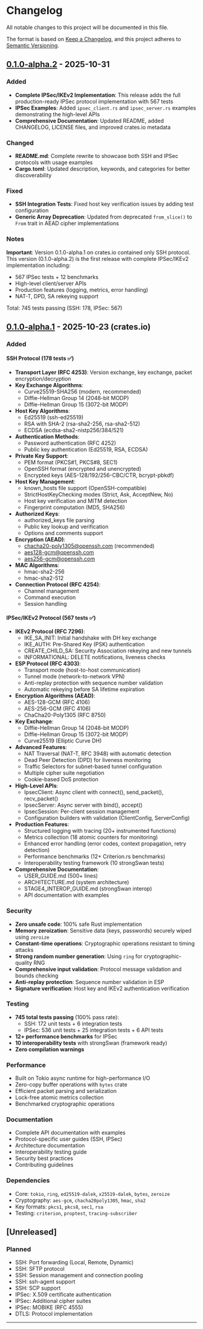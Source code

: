 # Changelog

All notable changes to this project will be documented in this file.

The format is based on [Keep a Changelog](https://keepachangelog.com/en/1.0.0/),
and this project adheres to [Semantic Versioning](https://semver.org/spec/v2.0.0.html).

## [0.1.0-alpha.2] - 2025-10-31

### Added

- **Complete IPSec/IKEv2 Implementation**: This release adds the full production-ready IPSec protocol implementation with 567 tests
- **IPSec Examples**: Added `ipsec_client.rs` and `ipsec_server.rs` examples demonstrating the high-level APIs
- **Comprehensive Documentation**: Updated README, added CHANGELOG, LICENSE files, and improved crates.io metadata

### Changed

- **README.md**: Complete rewrite to showcase both SSH and IPSec protocols with usage examples
- **Cargo.toml**: Updated description, keywords, and categories for better discoverability

### Fixed

- **SSH Integration Tests**: Fixed host key verification issues by adding test configuration
- **Generic Array Deprecation**: Updated from deprecated `from_slice()` to `From` trait in AEAD cipher implementations

### Notes

**Important**: Version 0.1.0-alpha.1 on crates.io contained only SSH protocol. This version (0.1.0-alpha.2) is the first release with complete IPSec/IKEv2 implementation including:
- 567 IPSec tests + 12 benchmarks
- High-level client/server APIs
- Production features (logging, metrics, error handling)
- NAT-T, DPD, SA rekeying support

Total: 745 tests passing (SSH: 178, IPSec: 567)

## [0.1.0-alpha.1] - 2025-10-23 (crates.io)

### Added

#### SSH Protocol (178 tests ✅)
- **Transport Layer (RFC 4253)**: Version exchange, key exchange, packet encryption/decryption
- **Key Exchange Algorithms**:
  - Curve25519-SHA256 (modern, recommended)
  - Diffie-Hellman Group 14 (2048-bit MODP)
  - Diffie-Hellman Group 15 (3072-bit MODP)
- **Host Key Algorithms**:
  - Ed25519 (ssh-ed25519)
  - RSA with SHA-2 (rsa-sha2-256, rsa-sha2-512)
  - ECDSA (ecdsa-sha2-nistp256/384/521)
- **Authentication Methods**:
  - Password authentication (RFC 4252)
  - Public key authentication (Ed25519, RSA, ECDSA)
- **Private Key Support**:
  - PEM format (PKCS#1, PKCS#8, SEC1)
  - OpenSSH format (encrypted and unencrypted)
  - Encrypted keys (AES-128/192/256-CBC/CTR, bcrypt-pbkdf)
- **Host Key Management**:
  - known_hosts file support (OpenSSH-compatible)
  - StrictHostKeyChecking modes (Strict, Ask, AcceptNew, No)
  - Host key verification and MITM detection
  - Fingerprint computation (MD5, SHA256)
- **Authorized Keys**:
  - authorized_keys file parsing
  - Public key lookup and verification
  - Options and comments support
- **Encryption (AEAD)**:
  - chacha20-poly1305@openssh.com (recommended)
  - aes128-gcm@openssh.com
  - aes256-gcm@openssh.com
- **MAC Algorithms**:
  - hmac-sha2-256
  - hmac-sha2-512
- **Connection Protocol (RFC 4254)**:
  - Channel management
  - Command execution
  - Session handling

#### IPSec/IKEv2 Protocol (567 tests ✅)
- **IKEv2 Protocol (RFC 7296)**:
  - IKE_SA_INIT: Initial handshake with DH key exchange
  - IKE_AUTH: Pre-Shared Key (PSK) authentication
  - CREATE_CHILD_SA: Security Association rekeying and new tunnels
  - INFORMATIONAL: DELETE notifications, liveness checks
- **ESP Protocol (RFC 4303)**:
  - Transport mode (host-to-host communication)
  - Tunnel mode (network-to-network VPN)
  - Anti-replay protection with sequence number validation
  - Automatic rekeying before SA lifetime expiration
- **Encryption Algorithms (AEAD)**:
  - AES-128-GCM (RFC 4106)
  - AES-256-GCM (RFC 4106)
  - ChaCha20-Poly1305 (RFC 8750)
- **Key Exchange**:
  - Diffie-Hellman Group 14 (2048-bit MODP)
  - Diffie-Hellman Group 15 (3072-bit MODP)
  - Curve25519 (Elliptic Curve DH)
- **Advanced Features**:
  - NAT Traversal (NAT-T, RFC 3948) with automatic detection
  - Dead Peer Detection (DPD) for liveness monitoring
  - Traffic Selectors for subnet-based tunnel configuration
  - Multiple cipher suite negotiation
  - Cookie-based DoS protection
- **High-Level APIs**:
  - IpsecClient: Async client with connect(), send_packet(), recv_packet()
  - IpsecServer: Async server with bind(), accept()
  - IpsecSession: Per-client session management
  - Configuration builders with validation (ClientConfig, ServerConfig)
- **Production Features**:
  - Structured logging with tracing (20+ instrumented functions)
  - Metrics collection (18 atomic counters for monitoring)
  - Enhanced error handling (error codes, context propagation, retry detection)
  - Performance benchmarks (12+ Criterion.rs benchmarks)
  - Interoperability testing framework (10 strongSwan tests)
- **Comprehensive Documentation**:
  - USER_GUIDE.md (500+ lines)
  - ARCHITECTURE.md (system architecture)
  - STAGE4_INTEROP_GUIDE.md (strongSwan interop)
  - API documentation with examples

### Security
- **Zero unsafe code**: 100% safe Rust implementation
- **Memory zeroization**: Sensitive data (keys, passwords) securely wiped using `zeroize`
- **Constant-time operations**: Cryptographic operations resistant to timing attacks
- **Strong random number generation**: Using `ring` for cryptographic-quality RNG
- **Comprehensive input validation**: Protocol message validation and bounds checking
- **Anti-replay protection**: Sequence number validation in ESP
- **Signature verification**: Host key and IKEv2 authentication verification

### Testing
- **745 total tests passing** (100% pass rate):
  - SSH: 172 unit tests + 6 integration tests
  - IPSec: 536 unit tests + 25 integration tests + 6 API tests
- **12+ performance benchmarks** for IPSec
- **10 interoperability tests** with strongSwan (framework ready)
- **Zero compilation warnings**

### Performance
- Built on Tokio async runtime for high-performance I/O
- Zero-copy buffer operations with `bytes` crate
- Efficient packet parsing and serialization
- Lock-free atomic metrics collection
- Benchmarked cryptographic operations

### Documentation
- Complete API documentation with examples
- Protocol-specific user guides (SSH, IPSec)
- Architecture documentation
- Interoperability testing guide
- Security best practices
- Contributing guidelines

### Dependencies
- Core: `tokio`, `ring`, `ed25519-dalek`, `x25519-dalek`, `bytes`, `zeroize`
- Cryptography: `aes-gcm`, `chacha20poly1305`, `hmac`, `sha2`
- Key formats: `pkcs1`, `pkcs8`, `sec1`, `rsa`
- Testing: `criterion`, `proptest`, `tracing-subscriber`

## [Unreleased]

### Planned
- SSH: Port forwarding (Local, Remote, Dynamic)
- SSH: SFTP protocol
- SSH: Session management and connection pooling
- SSH: ssh-agent support
- SSH: SCP support
- IPSec: X.509 certificate authentication
- IPSec: Additional cipher suites
- IPSec: MOBIKE (RFC 4555)
- DTLS: Protocol implementation

---

[0.1.0-alpha.2]: https://github.com/Rx947getrexp/fynx/releases/tag/fynx-proto-v0.1.0-alpha.2
[0.1.0-alpha.1]: https://github.com/Rx947getrexp/fynx/releases/tag/fynx-proto-v0.1.0-alpha.1
